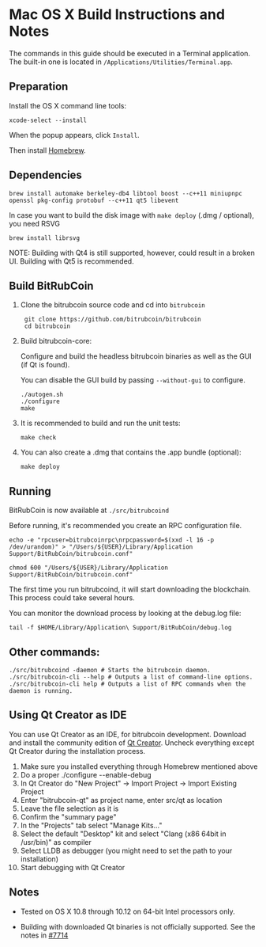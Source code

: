 Mac OS X Build Instructions and Notes
====================================
The commands in this guide should be executed in a Terminal application.
The built-in one is located in `/Applications/Utilities/Terminal.app`.

Preparation
-----------
Install the OS X command line tools:

`xcode-select --install`

When the popup appears, click `Install`.

Then install [Homebrew](http://brew.sh).

Dependencies
----------------------

    brew install automake berkeley-db4 libtool boost --c++11 miniupnpc openssl pkg-config protobuf --c++11 qt5 libevent

In case you want to build the disk image with `make deploy` (.dmg / optional), you need RSVG

    brew install librsvg

NOTE: Building with Qt4 is still supported, however, could result in a broken UI. Building with Qt5 is recommended.

Build BitRubCoin
------------------------

1. Clone the bitrubcoin source code and cd into `bitrubcoin`

        git clone https://github.com/bitrubcoin/bitrubcoin
        cd bitrubcoin

2.  Build bitrubcoin-core:

    Configure and build the headless bitrubcoin binaries as well as the GUI (if Qt is found).

    You can disable the GUI build by passing `--without-gui` to configure.

        ./autogen.sh
        ./configure
        make

3.  It is recommended to build and run the unit tests:

        make check

4.  You can also create a .dmg that contains the .app bundle (optional):

        make deploy

Running
-------

BitRubCoin is now available at `./src/bitrubcoind`

Before running, it's recommended you create an RPC configuration file.

    echo -e "rpcuser=bitrubcoinrpc\nrpcpassword=$(xxd -l 16 -p /dev/urandom)" > "/Users/${USER}/Library/Application Support/BitRubCoin/bitrubcoin.conf"

    chmod 600 "/Users/${USER}/Library/Application Support/BitRubCoin/bitrubcoin.conf"

The first time you run bitrubcoind, it will start downloading the blockchain. This process could take several hours.

You can monitor the download process by looking at the debug.log file:

    tail -f $HOME/Library/Application\ Support/BitRubCoin/debug.log

Other commands:
-------

    ./src/bitrubcoind -daemon # Starts the bitrubcoin daemon.
    ./src/bitrubcoin-cli --help # Outputs a list of command-line options.
    ./src/bitrubcoin-cli help # Outputs a list of RPC commands when the daemon is running.

Using Qt Creator as IDE
------------------------
You can use Qt Creator as an IDE, for bitrubcoin development.
Download and install the community edition of [Qt Creator](https://www.qt.io/download/).
Uncheck everything except Qt Creator during the installation process.

1. Make sure you installed everything through Homebrew mentioned above
2. Do a proper ./configure --enable-debug
3. In Qt Creator do "New Project" -> Import Project -> Import Existing Project
4. Enter "bitrubcoin-qt" as project name, enter src/qt as location
5. Leave the file selection as it is
6. Confirm the "summary page"
7. In the "Projects" tab select "Manage Kits..."
8. Select the default "Desktop" kit and select "Clang (x86 64bit in /usr/bin)" as compiler
9. Select LLDB as debugger (you might need to set the path to your installation)
10. Start debugging with Qt Creator

Notes
-----

* Tested on OS X 10.8 through 10.12 on 64-bit Intel processors only.

* Building with downloaded Qt binaries is not officially supported. See the notes in [#7714](https://github.com/bitcoin/bitcoin/issues/7714)
